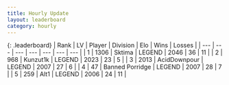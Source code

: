 ```yaml
---
title: Hourly Update
layout: leaderboard
category: hourly
---
```


{: .leaderboard}
| Rank | LV | Player | Division | Elo | Wins | Losses |
| --- | --- | --- | --- | --- | --- | --- |
| <span data-change="0">1</span> | 1306 | <span title="ID: 353063">Sktima</span> | LEGEND | <span data-change="0">2046</span> | <span data-change="0">36</span> | <span data-change="0">11</span> |
| <span data-change="0">2</span> | 968 | <span title="ID: 392407">Kunzut1k</span> | LEGEND | <span data-change="0">2023</span> | <span data-change="0">23</span> | <span data-change="0">5</span> |
| <span data-change="1">3</span> | 2013 | <span title="ID: 304661">AcidDownpour</span> | LEGEND | <span data-change="0">2007</span> | <span data-change="0">27</span> | <span data-change="0">6</span> |
| <span data-change="1">4</span> | 47 | <span title="ID: 659170">Banned Porridge</span> | LEGEND | <span data-change="0">2007</span> | <span data-change="0">28</span> | <span data-change="0">7</span> |
| <span data-change="1">5</span> | 259 | <span title="ID: 443550">Alt1</span> | LEGEND | <span data-change="0">2006</span> | <span data-change="0">24</span> | <span data-change="0">11</span> |